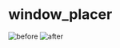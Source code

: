 window_placer
==========

<img alt="before" src="https://raw.github.com/wiki/s-noda/shell_test/window_placers/images/desktop_capture_before.png" />
<img alt="after" src="https://raw.github.com/wiki/s-noda/shell_test/window_placers/images/desktop_capture_before.png" />




